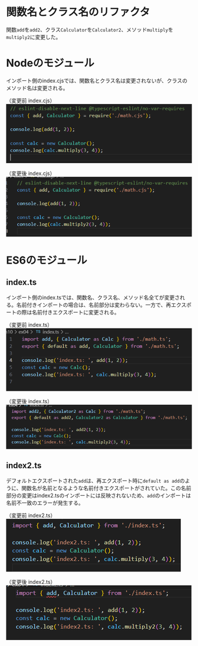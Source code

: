 # 関数名とクラス名のリファクタ

関数`add`を`add2`、クラス`Calculator`を`Calculator2`、メソッド`multiply`を`multiply2`に変更した。

# Nodeのモジュール

インポート側のindex.cjsでは、関数名とクラス名は変更されないが、クラスのメソッド名は変更される。

（変更前 index.cjs）
![alt text](image.png)

（変更後 index.cjs）
![alt text](image-1.png)

# ES6のモジュール

## index.ts

インポート側のindex.tsでは、関数名、クラス名、メソッド名全てが変更される。名前付きインポートの場合は、名前部分は変わらない。一方で、再エクスポートの際は名前付きエクスポートに変更される。

（変更前 index.ts）
![alt text](image-3.png)

（変更後 index.ts）
![alt text](image-2.png)

## index2.ts

デフォルトエクスポートされた`add`は、再エクスポート時に`default as add`のように、関数名が名前となるような名前付きエクスポートがされていた。この名前部分の変更はindex2.tsのインポートには反映されないため、`add`のインポートは名前不一致のエラーが発生する。

（変更前 index2.ts）
![alt text](image-4.png)

（変更後 index2.ts）
![alt text](image-5.png)

